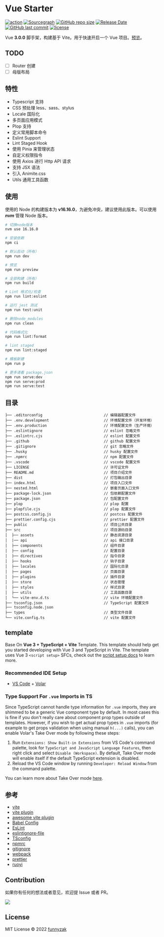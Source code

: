 # Vue Starter

[![action][ci-image]][ci-url] [![Sourcegraph][sg-image]][sg-url] [![GitHub repo size][repo-size-image]][repository-url] [![Release Date][rle-image]][rle-url] [![GitHub last commit][last-commit-image]][repository-url] [![license][license-image]][repository-url]

[ci-image]: https://img.shields.io/github/workflow/status/funnyzak/vue-starter/Release
[ci-url]: https://github.com/funnyzak/vue-starter/actions
[license-image]: https://img.shields.io/github/license/funnyzak/vue-starter.svg?style=flat-square
[repository-url]: https://github.com/funnyzak/vue-starter
[repo-size-image]: https://img.shields.io/github/repo-size/funnyzak/vue-starter
[commit-activity-image]: https://img.shields.io/github/commit-activity/m/funnyzak/vue-starter?style=flat-square
[last-commit-image]: https://img.shields.io/github/last-commit/funnyzak/vue-starter?style=flat-square
[rle-image]: https://img.shields.io/github/release-date/funnyzak/vue-starter.svg
[rle-url]: https://github.com/funnyzak/vue-starter/releases/latest
[sg-url]: https://sourcegraph.com/github.com/funnyzak/vue-starter
[sg-image]: https://img.shields.io/badge/view%20on-Sourcegraph-brightgreen.svg?style=flat-square

Vue **3.0.0** 脚手架，构建基于 Vite。用于快速开启一个 Vue 项目。[预览](https://vuestarter.yycc.dev/)。

## TODO

- [ ] Router 创建
- [ ] 母版布局

## 特性

- Typescript 支持
- CSS 预处理 less、sass、stylus
- Locale 国际化
- 多页面应用模式
- Plop 支持
- 定义常用脚本命令
- Eslint Support
- Lint Staged Hook
- 使用 Pinia 来管理状态
- 自定义权限指令
- 使用 Axios 进行 Http API 请求
- 支持 JSX 语法
- 引入 Animite.css
- Utils 通用工具函数

## 使用

使用的 Node 的构建版本为 **v16.16.0**，为避免冲突，建议使用此版本。可以使用 **_nvm_** 管理 Node 版本。

```bash
# 切换node版本
nvm use 16.16.0

# 安装依赖
npm ci

# 默认启动（所有）
npm run dev

# 预览
npm run preview

# 全部构建（所有）
npm run build

# Lint 格式化/检查
npm run lint:eslint

# 运行 jest 测试
npm run test:unit

# 删除node_modules
npm run clean

# 代码格式化
npm run lint:format

# lint staged
npm run lint:staged

# 模板新建
npm run p

# 更多请看 package.json
npm run serve:dev
npm run serve:prod
npm run serve:test
```

## 目录

    ├── .editorconfig                            // 编辑器配置文件
    ├── .env.development                         // 环境配置文件（开发环境）
    ├── .env.production                          // 环境配置文件（生产环境）
    ├── .eslintignore                            // eslint 忽略文件
    ├── .eslintrc.cjs                            // eslint 配置文件
    ├── .github                                  // github 配置文件
    ├── .gitignore                               // git 忽略文件
    ├── .husky                                   // husky 配置文件
    ├── .npmrc                                   // npm 配置文件
    ├── .vscode                                  // vscode 配置文件
    ├── LICENSE                                  // 许可证文件
    ├── README.md                                // 项目介绍文件
    ├── dist                                     // 打包输出目录
    ├── index.html                               // 项目入口文件
    ├── nested.html                              // 嵌套页面入口文件
    ├── package-lock.json                        // 包依赖配置文件
    ├── package.json                             // 包配置文件
    ├── plop                                     // plop 配置
    ├── plopfile.cjs                             // plop 配置文件
    ├── postcss.config.js                        // postcss 配置文件
    ├── prettier.config.cjs                      // prettier 配置文件
    ├── public                                   // 项目公共目录
    ├── src                                      // 项目源码目录
    │  ├── assets                                // 静态资源目录
    │  |── api                                   // api 接口目录
    │  ├── components                            // 组件目录
    │  ├── config                                // 配置目录
    │  ├── directives                            // 指令目录
    │  ├── hooks                                 // 钩子目录
    │  ├── locales                               // 国际化目录
    │  ├── pages                                 // 页面目录
    │  ├── plugins                               // 插件目录
    │  ├── store                                 // 状态管理
    │  ├── styles                                // 样式目录
    │  ├── utils                                 // 工具函数目录
    │  └── vite-env.d.ts                         // vite 环境配置文件
    ├── tsconfig.json                            // TypeScript 配置文件
    ├── tsconfig.node.json
    ├── types                                    // 类型文件目录
    └── vite.config.ts                           // vite 配置文件

## template

Base On **Vue 3 + TypeScript + Vite** Template. This template should help get you started developing with Vue 3 and TypeScript in Vite. The template uses Vue 3 `<script setup>` SFCs, check out the [script setup docs](https://v3.vuejs.org/api/sfc-script-setup.html#sfc-script-setup) to learn more.

### Recommended IDE Setup

- [VS Code](https://code.visualstudio.com/) + [Volar](https://marketplace.visualstudio.com/items?itemName=Vue.volar)

### Type Support For `.vue` Imports in TS

Since TypeScript cannot handle type information for `.vue` imports, they are shimmed to be a generic Vue component type by default. In most cases this is fine if you don't really care about component prop types outside of templates. However, if you wish to get actual prop types in `.vue` imports (for example to get props validation when using manual `h(...)` calls), you can enable Volar's Take Over mode by following these steps:

1. Run `Extensions: Show Built-in Extensions` from VS Code's command palette, look for `TypeScript and JavaScript Language Features`, then right click and select `Disable (Workspace)`. By default, Take Over mode will enable itself if the default TypeScript extension is disabled.
2. Reload the VS Code window by running `Developer: Reload Window` from the command palette.

You can learn more about Take Over mode [here](https://github.com/johnsoncodehk/volar/discussions/471).

## 参考

- [vite](https://cn.vitejs.dev/guide/features.htm)
- [vite plugin](https://cn.vitejs.dev/plugins/)
- [awesome vite plugin](https://github.com/vitejs/awesome-vite#plugins)
- [Babel Config](https://babel.docschina.org/docs/en/7.0.0/configuration/)
- [EsLint](https://eslint.org/docs/user-guide/configuring/)
- [eslintignore-file](https://eslint.org/docs/user-guide/configuring/ignoring-code#the-eslintignore-file)
- [TSconfig](https://www.typescriptlang.org/tsconfig/)
- [npmrc](https://docs.npmjs.com/cli/v7/configuring-npm/npmrc)
- [gitignore](https://git-scm.com/docs/gitignore)
- [webpack](https://webpack.docschina.org/guides/getting-started/)
- [prettier](https://prettier.io/docs/en/index.html)
- [ruoyi](https://github.dev/YunaiV/ruoyi-vue-pro/)

## Contribution

如果你有任何的想法或者意见，欢迎提 Issue 或者 PR。

<a href="https://github.com/funnyzak/vue-starter/graphs/contributors">
  <img src="https://contrib.rocks/image?repo=funnyzak/vue-starter" />
</a>

## License

MIT License © 2022 [funnyzak](https://github.com/funnyzak)
